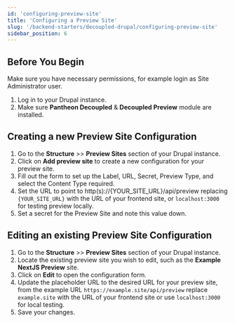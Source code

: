 ```yaml
---
id: 'configuring-preview-site'
title: 'Configuring a Preview Site'
slug: '/backend-starters/decoupled-drupal/configuring-preview-site'
sidebar_position: 6
---
```


## Before You Begin

Make sure you have necessary permissions, for example login as Site
Administrator user.

1. Log in to your Drupal instance.
1. Make sure **Pantheon Decoupled** & **Decoupled Preview** module are
   installed.

## Creating a new Preview Site Configuration

1. Go to the **Structure** >> **Preview Sites** section of your Drupal instance.
1. Click on **Add preview site** to create a new configuration for your preview
   site.
1. Fill out the form to set up the Label, URL, Secret, Preview Type, and select
   the Content Type required.
1. Set the URL to point to http(s)://{YOUR_SITE_URL}/api/preview replacing
   `{YOUR_SITE_URL}` with the URL of your frontend site, or `localhost:3000` for
   testing preview locally.
1. Set a secret for the Preview Site and note this value down.

## Editing an existing Preview Site Configuration

1. Go to the **Structure** >> **Preview Sites** section of your Drupal instance.
1. Locate the existing preview site you wish to edit, such as the **Example
   NextJS Preview** site.
1. Click on **Edit** to open the configuration form.
1. Update the placeholder URL to the desired URL for your preview site, from the
   example URL `https://example.site/api/preview` replace `example.site` with
   the URL of your frontend site or use `localhost:3000` for local testing.
1. Save your changes.
